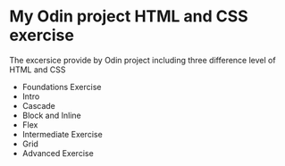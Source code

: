 # My Odin project HTML and CSS exercise
The excersice provide by Odin project including three difference level of HTML and CSS
- Foundations Exercise
 - Intro
 - Cascade
 - Block and Inline
 - Flex
- Intermediate Exercise
 - Grid
- Advanced Exercise